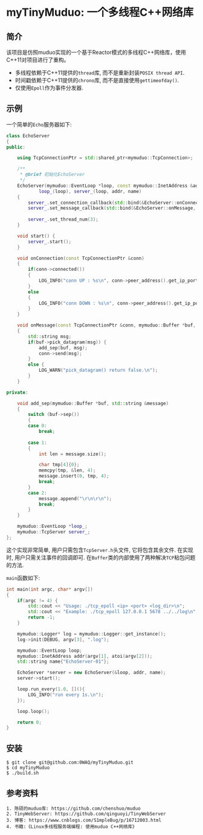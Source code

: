 # myTinyMuduo: 一个多线程C++网络库

## 简介
该项目是仿照muduo实现的一个基于Reactor模式的多线程C++网络库，使用C++11对项目进行了重构。
- 多线程依赖于C++11提供的`thread`库, 而不是重新封装`POSIX thread API`.
- 时间戳依赖于C++11提供的`chrono`库, 而不是直接使用`gettimeofday()`.
- 仅使用`Epoll`作为事件分发器.
## 示例
一个简单的`Echo`服务器如下:
```c++
class EchoServer
{
public:

    using TcpConnectionPtr = std::shared_ptr<mymuduo::TcpConnection>;

    /**
     * @brief 初始化EchoServer
     */
    EchoServer(mymuduo::EventLoop *loop, const mymuduo::InetAddress &addr, const std::string &name) :
            loop_(loop), server_(loop, addr, name)
    {
        server_.set_connection_callback(std::bind(&EchoServer::onConnection, this, std::placeholders::_1));
        server_.set_message_callback(std::bind(&EchoServer::onMessage, this, std::placeholders::_1, std::placeholders::_2, std::placeholders::_3));
        
        server_.set_thread_num(3);
    }

    void start() {
        server_.start();
    }

    void onConnection(const TcpConnectionPtr &conn)
    {
        if(conn->connected())
        {
            LOG_INFO("conn UP : %s\n", conn->peer_address().get_ip_port().c_str());
        }
        else
        {
            LOG_INFO("conn DOWN : %s\n", conn->peer_address().get_ip_port().c_str());
        }
    }

    void onMessage(const TcpConnectionPtr &conn, mymuduo::Buffer *buf, mymuduo::TimeStamp time)
    {
        std::string msg;
        if(buf->pick_datagram(msg)) {
            add_sep(buf, msg);
            conn->send(msg);
        }
        else {
            LOG_WARN("pick_datagram() return false.\n");
        }
    }

private:

    void add_sep(mymuduo::Buffer *buf, std::string &message)
    {
        switch (buf->sep())
        {
        case 0:
            break;
        
        case 1:
        {
            int len = message.size();

            char tmp[4]{0};
            memcpy(tmp, &len, 4);
            message.insert(0, tmp, 4);
            break;
        }
        case 2:
            message.append("\r\n\r\n");
            break;
        }   
    }

    mymuduo::EventLoop *loop_;
    mymuduo::TcpServer server_;
};
```
这个实现非常简单, 用户只需包含`TcpServer.h`头文件, 它将包含其余文件. 在实现时, 用户只需关注事件的回调即可. 在`Buffer`类的内部使用了两种解决`TCP`粘包问题的方法.

`main`函数如下:
```c++
int main(int argc, char* argv[])
{
    if(argc != 4) {
        std::cout << "Usage: ./tcp_epoll <ip> <port> <log_dir>\n";
        std::cout << "Example: ./tcp_epoll 127.0.0.1 5678 ../../log\n";
        return -1;
    }

    mymuduo::Logger* log = mymuduo::Logger::get_instance();
    log->init(DEBUG, argv[3], ".log");

    mymuduo::EventLoop loop;
    mymuduo::InetAddress addr(argv[1], atoi(argv[2]));
    std::string name{"EchoServer-01"};

    EchoServer *server = new EchoServer(&loop, addr, name);
    server->start();

    loop.run_every(1.0, [](){
        LOG_INFO("run every 1s.\n");
    });

    loop.loop();

    return 0;
}
```
## 安装
```shell
$ git clone git@github.com:0WAQ/myTinyMuduo.git
$ cd myTinyMuduo
$ ./build.sh
```
## 参考资料
    1. 陈硕的muduo库: https://github.com/chenshuo/muduo
    2. TinyWebServer: https://github.com/qinguoyi/TinyWebServer
    3. 博客: https://www.cnblogs.com/S1mpleBug/p/16712003.html
    4. 书籍:《Linux多线程服务端编程: 使用muduo C++网络库》